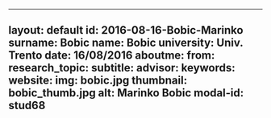 ---
layout: default 
id: 2016-08-16-Bobic-Marinko
surname: Bobic
name: Bobic
university: Univ. Trento
date: 16/08/2016
aboutme: 
from: 
research_topic: 
subtitle: 
advisor: 
keywords: 
website: 
img: bobic.jpg
thumbnail: bobic_thumb.jpg
alt: Marinko Bobic
modal-id: stud68
------
